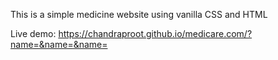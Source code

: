 
This is a simple medicine website using vanilla CSS and HTML

Live demo: https://chandraproot.github.io/medicare.com/?name=&name=&name=
